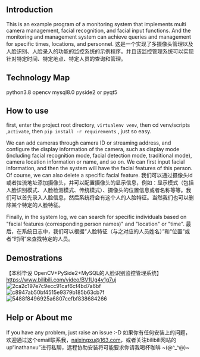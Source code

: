 ## Introduction

This is an example program of a monitoring system that implements multi camera management, facial recognition, and facial input functions. And the monitoring and management system can achieve queries and management for specific times, locations, and personnel.
这是一个实现了多摄像头管理以及人脸识别、人脸录入的功能的监控系统的示例程序。并且该监控管理系统可以实现针对特定时间、特定地点、特定人员的查询和管理。

## Technology Map
python3.8
opencv
mysql8.0
pyside2 or pyqt5

## How to use
first,  enter the project root directory, `virtualenv venv`, then cd venv/scripts ,`activate`, then `pip install -r requirements` , just so easy.

We can add cameras through camera ID or streaming address, and configure the display information of the camera, such as display mode (including facial recognition mode, facial detection mode, traditional mode), camera location information or name, and so on. We can first input facial information, and then the system will have the facial features of this person. Of course, we can also delete a specific facial feature.
我们可以通过摄像头id或者拉流地址添加摄像头，并可以配置摄像头的显示信息，例如：显示模式（包括人脸识别模式、人脸检测模式、传统模式）、摄像头的位置信息或者名称等等。我们可以首先录入人脸信息，然后系统将会有这个人的人脸特征。当然我们也可以删除某个特定的人脸特征。

Finally, in the system log, we can search for specific individuals based on "facial features (corresponding person names)" and "location" or "time".
最后，在系统日志中，我们可以根据“人脸特征（与之对应的人员姓名）”和“位置”或者“时间”来查找特定的人员。

## Demostrations

【本科毕设 OpenCV+PySide2+MySQL的人脸识别监控管理系统】 https://www.bilibili.com/video/BV1Ug4y1g7uj
![2ca2c197e7c9ecc91caf6cf4bd7a6bf](https://github.com/inathanxu/MutiCameraManagement-FaceRecog/assets/62796940/b287e56b-bfbd-4cd5-ba47-7f4625d5b7ae)
![c8947ab50bf4515e9379b185b63cb7f](https://github.com/inathanxu/MutiCameraManagement-FaceRecog/assets/62796940/a11de7af-da5d-4184-987e-7b723981b0bb)
![5488f8496925a6807cefbf838684266](https://github.com/inathanxu/MutiCameraManagement-FaceRecog/assets/62796940/15b51e7f-f617-4e82-a008-d2b5df400c39)

## Help or About me 
If you have any problem, just raise an issue :-D
如果你有任何安装上的问题，欢迎通过这个email联系我，naixingxu@163.com，或者关注bilibili网站的up“inathanxu”进行私聊，远程协助安装将可能要求你请我喝杯咖啡 ~(@^_^@)~

